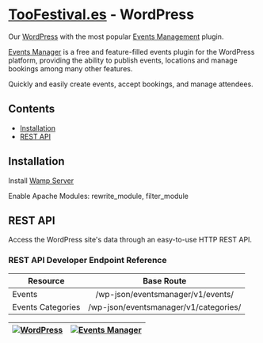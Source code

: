 # [TooFestival.es](http://toofestival.es/) - WordPress

Our [WordPress](https://wordpress.org/) with the most popular [Events Management](http://wp-events-plugin.com/) plugin.

[Events Manager](http://wp-events-plugin.com/)  is a free and feature-filled events plugin for the WordPress platform, providing the ability to publish events, locations and manage bookings among many other features.

Quickly and easily create events, accept bookings, and manage attendees.

## Contents
- [Installation](#installation)
- [REST API](#rest-api)

## Installation

Install [Wamp Server](http://www.wampserver.com/en/)

Enable Apache Modules:  rewrite_module, filter_module

## REST API

Access the WordPress site's data through an easy-to-use HTTP REST API.

### REST API Developer Endpoint Reference

|   Resource        |  Base Route                            |
| ----------------- |:--------------------------------------:|
| Events	          | /wp-json/eventsmanager/v1/events/      |
| Events Categories | /wp-json/eventsmanager/v1/categories/  |



|[![WordPress](https://3vdesignmedia.com/wp-content/uploads/2015/09/wordpress-logo1.png "WordPress")](https://wordpress.org/)|[![Events Manager](http://d1mkunav5pg7l3.cloudfront.net/wp-content/themes/wp-events-plugin/images/logo-header.png "Events Manager")](http://wp-events-plugin.com/)|
| ------------- |:-------------:|
